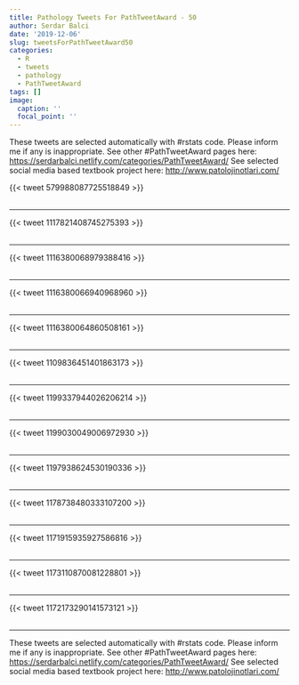 ```yaml
---
title: Pathology Tweets For PathTweetAward - 50
author: Serdar Balci
date: '2019-12-06'
slug: tweetsForPathTweetAward50
categories:
  - R
  - tweets
  - pathology
  - PathTweetAward
tags: []
image:
  caption: ''
  focal_point: ''
---
```



These tweets are selected automatically with #rstats code. Please inform me if any is inappropriate.
See other #PathTweetAward pages here: https://serdarbalci.netlify.com/categories/PathTweetAward/ 
See selected social media based textbook project here: http://www.patolojinotlari.com/

{{< tweet 579988087725518849 >}}
<br>
<br>
<hr>
{{< tweet 1117821408745275393 >}}
<br>
<br>
<hr>
{{< tweet 1116380068979388416 >}}
<br>
<br>
<hr>
{{< tweet 1116380066940968960 >}}
<br>
<br>
<hr>
{{< tweet 1116380064860508161 >}}
<br>
<br>
<hr>
{{< tweet 1109836451401863173 >}}
<br>
<br>
<hr>
{{< tweet 1199337944026206214 >}}
<br>
<br>
<hr>
{{< tweet 1199030049006972930 >}}
<br>
<br>
<hr>
{{< tweet 1197938624530190336 >}}
<br>
<br>
<hr>
{{< tweet 1178738480333107200 >}}
<br>
<br>
<hr>
{{< tweet 1171915935927586816 >}}
<br>
<br>
<hr>
{{< tweet 1173110870081228801 >}}
<br>
<br>
<hr>
{{< tweet 1172173290141573121 >}}
<br>
<br>
<hr>


These tweets are selected automatically with #rstats code. Please inform me if any is inappropriate.
See other #PathTweetAward pages here: https://serdarbalci.netlify.com/categories/PathTweetAward/ 
See selected social media based textbook project here: http://www.patolojinotlari.com/
